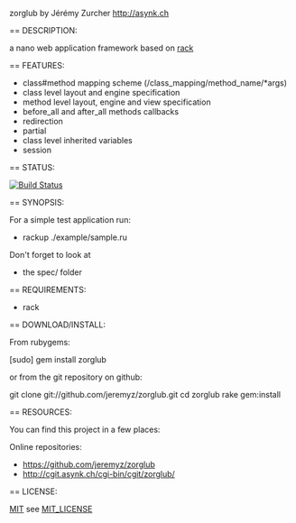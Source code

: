 zorglub
    by Jérémy Zurcher
    http://asynk.ch

== DESCRIPTION:

a nano web application framework based on [rack](http://rack.rubyforge.org/)

== FEATURES:

* class#method mapping scheme (/class_mapping/method_name/*args)
* class level layout and engine specification
* method level layout, engine and view specification
* before_all and after_all methods callbacks
* redirection
* partial
* class level inherited variables
* session

== STATUS:

[![Build Status](https://secure.travis-ci.org/jeremyz/zorglub.png)](http://travis-ci.org/jeremyz/zorglub)

== SYNOPSIS:

For a simple test application run:
* rackup ./example/sample.ru

Don't forget to look at
* the spec/ folder

== REQUIREMENTS:

* rack

== DOWNLOAD/INSTALL:

From rubygems:

  [sudo] gem install zorglub

or from the git repository on github:

  git clone git://github.com/jeremyz/zorglub.git
  cd zorglub
  rake gem:install

== RESOURCES:

You can find this project in a few places:

Online repositories:

* https://github.com/jeremyz/zorglub
* http://cgit.asynk.ch/cgi-bin/cgit/zorglub/

== LICENSE:

[MIT](http://www.opensource.org/licenses/MIT) see [MIT_LICENSE](https://github.com/jeremyz/zorglub/blob/master/MIT-LICENSE)

